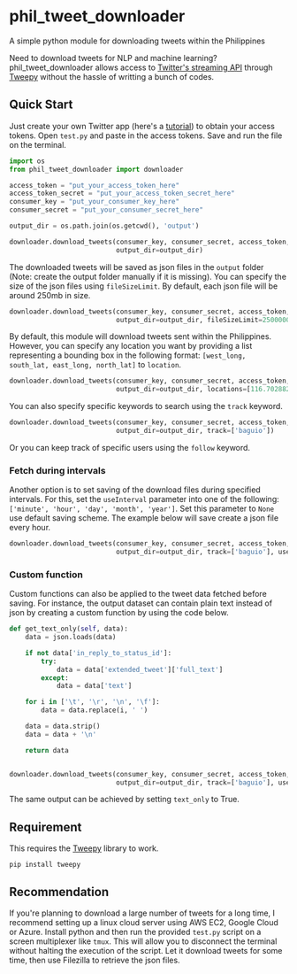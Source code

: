 # phil_tweet_downloader

A simple python module for downloading tweets within the Philippines

Need to download tweets for NLP and machine learning? phil_tweet_downloader
allows access to [Twitter's streaming API](https://developer.twitter.com/en/docs/tutorials/consuming-streaming-data)
through [Tweepy](https://www.tweepy.org/) without the hassle of writting a bunch of codes.

## Quick Start

Just create your own Twitter app (here's a [tutorial](https://docs.inboundnow.com/guide/create-twitter-application/)) to obtain your access tokens. Open `test.py` and paste in the access tokens. Save and run the file on the terminal.

```python
import os
from phil_tweet_downloader import downloader

access_token = "put_your_access_token_here"
access_token_secret = "put_your_access_token_secret_here"
consumer_key = "put_your_consumer_key_here"
consumer_secret = "put_your_consumer_secret_here"

output_dir = os.path.join(os.getcwd(), 'output')

downloader.download_tweets(consumer_key, consumer_secret, access_token, access_token_secret,
                           output_dir=output_dir)

```

The downloaded tweets will be saved as json files in the `output` folder 
(Note: create the output folder manually if it is missing).
You can specify the size of the json files using `fileSizeLimit`. 
By default, each json file will be around 250mb in size.

```python
downloader.download_tweets(consumer_key, consumer_secret, access_token, access_token_secret,
                           output_dir=output_dir, fileSizeLimit=250000000)
```

By default, this module will download tweets sent within the Philippines. However, you can specify
any location you want by providing a list representing a bounding box in the following format:
`[west_long, south_lat, east_long, north_lat]` to `location`.

```python
downloader.download_tweets(consumer_key, consumer_secret, access_token, access_token_secret,
                           output_dir=output_dir, locations=[116.702882, 5.621718, 129.387207, 21.933351])
```

You can also specify specific keywords to search using the `track` keyword.

```python
downloader.download_tweets(consumer_key, consumer_secret, access_token, access_token_secret,
                           output_dir=output_dir, track=['baguio'])
```

Or you can keep track of specific users using the `follow` keyword.

### Fetch during intervals

Another option is to set saving of the download files during specified intervals. For this, set the `useInterval`
parameter into one of the following: `['minute', 'hour', 'day', 'month', 'year']`. Set this parameter to `None` use 
default saving scheme. The example below will save create a json file every hour.

```python
downloader.download_tweets(consumer_key, consumer_secret, access_token, access_token_secret,
                           output_dir=output_dir, track=['baguio'], useInterval='hour')
```

### Custom function

Custom functions can also be applied to the tweet data fetched before saving. For instance, the output dataset can
contain plain text instead of json by creating a custom function by using the code below.

```python
def get_text_only(self, data):
    data = json.loads(data)

    if not data['in_reply_to_status_id']:
        try:
            data = data['extended_tweet']['full_text']
        except:
            data = data['text']

    for i in ['\t', '\r', '\n', '\f']:
        data = data.replace(i, ' ')

    data = data.strip()
    data = data + '\n'

    return data


downloader.download_tweets(consumer_key, consumer_secret, access_token, access_token_secret,
                           output_dir=output_dir, track=['baguio'], useInterval='hour', customFunction=get_text_only)
```

The same output can be achieved by setting `text_only` to True.

## Requirement

This requires the [Tweepy](https://www.tweepy.org/) library to work.

```
pip install tweepy
```

## Recommendation

If you're planning to download a large number of tweets for a long time, I recommend setting up
a linux cloud server using AWS EC2, Google Cloud or Azure. Install python and then run the provided
`test.py` script on a screen multiplexer like `tmux`. This will allow you to disconnect the terminal
without halting the execution of the script. Let it download tweets for some time, then use Filezilla
to retrieve the json files.
